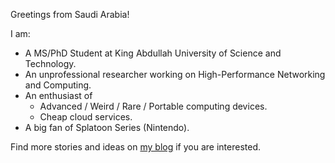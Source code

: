 Greetings from Saudi Arabia!

I am:
- A MS/PhD Student at King Abdullah University of Science and Technology.
- An unprofessional researcher working on High-Performance Networking and Computing.
- An enthusiast of
  - Advanced / Weird / Rare / Portable computing devices.
  - Cheap cloud services.
- A big fan of Splatoon Series (Nintendo).

Find more stories and ideas on [my blog](https://nekodaemon.com/) if you are interested.
